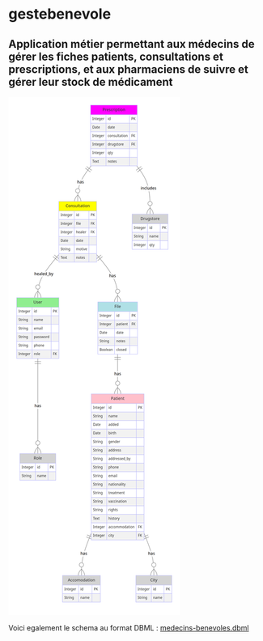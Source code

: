 # gestebenevole
## Application métier permettant aux médecins de gérer les fiches patients, consultations et prescriptions, et aux pharmaciens de suivre et gérer leur stock de médicament

![Schéma bdd](./app/static/medecins-benevoles.png)

Voici egalement le schema au format DBML : [medecins-benevoles.dbml](./medecins-benevoles.dbml)
